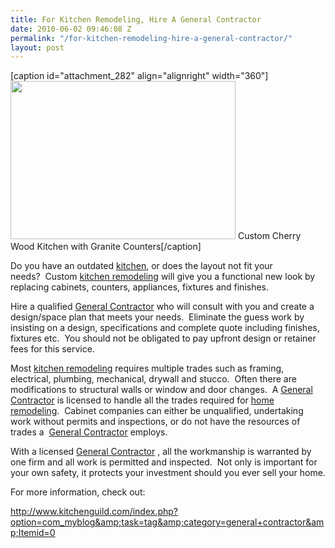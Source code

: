 ```yaml
---
title: For Kitchen Remodeling, Hire A General Contractor
date: 2010-06-02 09:46:08 Z
permalink: "/for-kitchen-remodeling-hire-a-general-contractor/"
layout: post
---
```


[caption id="attachment_282" align="alignright" width="360"]<a href="http://murraylampert.com/wp-content/uploads/2010/06/Pugh-1.jpg"><img class="size-large wp-image-282 " title="Custom Kitchen" src="http://murraylampert.com/wp-content/uploads/2010/06/Pugh-1-1024x721.jpg" alt="" width="360" height="253" /></a> Custom Cherry Wood Kitchen with Granite Counters[/caption]

Do you have an outdated <span style="text-decoration: underline;">kitchen</span>, or does the layout not fit your needs?  Custom <span style="text-decoration: underline;">kitchen remodeling</span> will give you a functional new look by replacing cabinets, counters, appliances, fixtures and finishes.

Hire a qualified <span style="text-decoration: underline;">General Contractor</span> who will consult with you and create a design/space plan that meets your needs.  Eliminate the guess work by insisting on a design, specifications and complete quote including finishes, fixtures etc.  You should not be obligated to pay upfront design or retainer fees for this service.

Most <span style="text-decoration: underline;">kitchen remodeling</span> requires multiple trades such as framing, electrical, plumbing, mechanical, drywall and stucco.  Often there are modifications to structural walls or window and door changes.  A <span style="text-decoration: underline;">General Contractor</span> is licensed to handle all the trades required for <span style="text-decoration: underline;">home remodeling</span>.  Cabinet companies can either be unqualified, undertaking work without permits and inspections, or do not have the resources of trades a  <span style="text-decoration: underline;">General Contractor</span> employs.

With a licensed <span style="text-decoration: underline;">General Contractor</span> , all the workmanship is warranted by one firm and all work is permitted and inspected.  Not only is important for your own safety, it protects your investment should you ever sell your home.

For more information, check out:

<a href="http://www.kitchenguild.com/index.php?option=com_myblog&amp;task=tag&amp;category=general+contractor&amp;Itemid=0">http://www.kitchenguild.com/index.php?option=com_myblog&amp;task=tag&amp;category=general+contractor&amp;Itemid=0</a>
